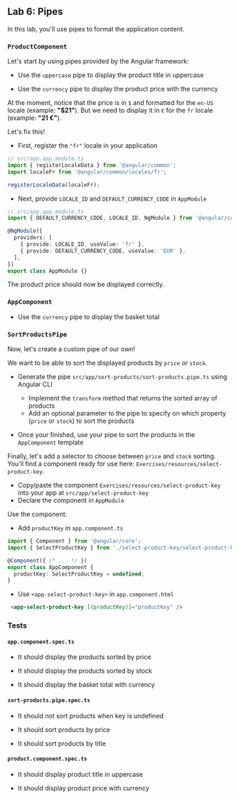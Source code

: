 ## Lab 6: Pipes

In this lab, you'll use pipes to format the application content.

### `ProductComponent`

Let's start by using pipes provided by the Angular framework:

- Use the `uppercase` pipe to display the product title in uppercase

- Use the `currency` pipe to display the product price with the currency

At the moment, notice that the price is in `$` and formatted for the `en-US` locale (example: **"$21"**).
But we need to display it in `€` for the `fr` locale (example: **"21 €"**).

Let's fix this!

- First, register the `"fr"` locale in your application

```ts
// src/app.app.module.ts
import { registerLocaleData } from '@angular/common';
import localeFr from '@angular/common/locales/fr';

registerLocaleData(localeFr);
```

- Next, provide `LOCALE_ID` and `DEFAULT_CURRENCY_CODE` in `AppModule`

```ts
// src/app.app.module.ts
import { DEFAULT_CURRENCY_CODE, LOCALE_ID, NgModule } from '@angular/core';

@NgModule({
  providers: [
    { provide: LOCALE_ID, useValue: 'fr' },
    { provide: DEFAULT_CURRENCY_CODE, useValue: 'EUR' },
  ],
})
export class AppModule {}
```

The product price should now be displayed correctly.

### `AppComponent`

- Use the `currency` pipe to display the basket total

<div class="pb"></div>

### `SortProductsPipe`

Now, let's create a custom pipe of our own!

We want to be able to sort the displayed products by `price` or `stock`.

- Generate the pipe `src/app/sort-products/sort-products.pipe.ts` using Angular CLI
  - Implement the `transform` method that returns the sorted array of products
  - Add an optional parameter to the pipe to specify on which property (`price` or `stock`) to sort the products

- Once your finished, use your pipe to sort the products in the `AppComponent` template

Finally, let's add a selector to choose between `price` and `stock` sorting.
You'll find a component ready for use here: `Exercises/resources/select-product-key`.

- Copy/paste the component `Exercises/resources/select-product-key` into your app at `src/app/select-product-key`
- Declare the component in `AppModule`

Use the component: 

- Add `productKey` in `app.component.ts`

```ts
import { Component } from '@angular/core';
import { SelectProductKey } from './select-product-key/select-product-key.types';

@Component({ /* ... */ })
export class AppComponent {
  productKey: SelectProductKey = undefined;
}
```

- Use `<app-select-product-key>` in `app.component.html`

```html
 <app-select-product-key [(productKey)]="productKey" />
```

<div class="pb"></div>

### Tests

#### `app.component.spec.ts`

- It should display the products sorted by price

- It should display the products sorted by stock

- It should display the basket total with currency

#### `sort-products.pipe.spec.ts`

- It should not sort products when key is undefined

- It should sort products by price

- It should sort products by title

#### `product.component.spec.ts`

- It should display product title in uppercase

- It should display product price with currency

<div class="pb"></div>
